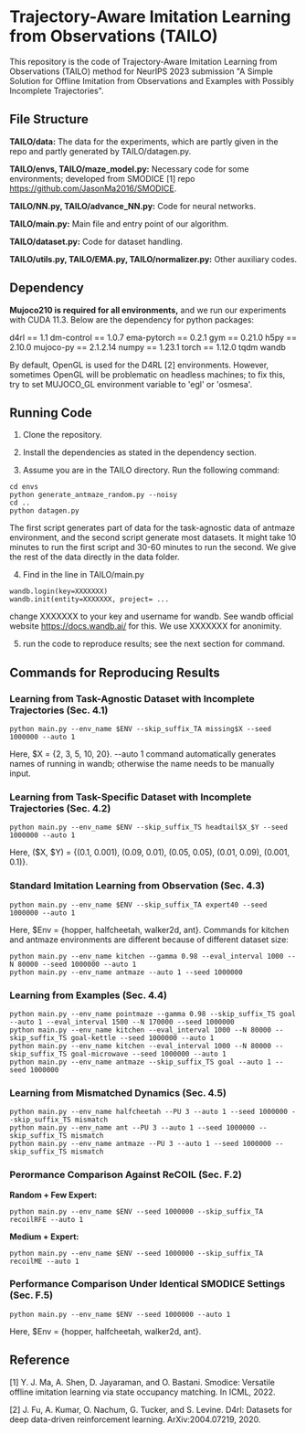 
#  Trajectory-Aware Imitation Learning from Observations (TAILO)

This repository is the code of Trajectory-Aware Imitation Learning from Observations (TAILO) method for NeurIPS 2023 submission "A Simple Solution for Offline Imitation from Observations and Examples with Possibly Incomplete Trajectories".

## File Structure

**TAILO/data:** The data for the experiments, which are partly given in the repo and partly generated by TAILO/datagen.py.

**TAILO/envs, TAILO/maze_model.py:** Necessary code for some environments; developed from SMODICE [1] repo https://github.com/JasonMa2016/SMODICE.

**TAILO/NN.py, TAILO/advance_NN.py:** Code for neural networks.

**TAILO/main.py:** Main file and entry point of our algorithm.

**TAILO/dataset.py:** Code for dataset handling. 

**TAILO/utils.py, TAILO/EMA.py, TAILO/normalizer.py:** Other auxiliary codes.

## Dependency

**Mujoco210 is required for all environments,** and we run our experiments with CUDA 11.3. Below are the dependency for python packages:

d4rl == 1.1
dm-control == 1.0.7
ema-pytorch == 0.2.1
gym == 0.21.0
h5py == 2.10.0
mujoco-py == 2.1.2.14
numpy == 1.23.1
torch == 1.12.0
tqdm
wandb

By default, OpenGL is used for the D4RL [2] environments. However, sometimes OpenGL will be problematic on headless machines; to fix this, try to set MUJOCO_GL environment variable to 'egl' or 'osmesa'.

## Running Code

1. Clone the repository.

2. Install the dependencies as stated in the dependency section.

3. Assume you are in the TAILO directory. Run the following command:
```
cd envs
python generate_antmaze_random.py --noisy
cd ..
python datagen.py
```
The first script generates part of data for the task-agnostic data of antmaze environment, and the second script generate most datasets. It might take 10 minutes to run the first script and 30-60 minutes to run the second. We give the rest of the data directly in the data folder. 

4. Find in the line in TAILO/main.py 
```
wandb.login(key=XXXXXXX)
wandb.init(entity=XXXXXXX, project= ...
```
change XXXXXXX to your key and username for wandb. See wandb official website https://docs.wandb.ai/ for this. We use XXXXXXX for anonimity.

5. run the code to reproduce results; see the next section for command.

## Commands for Reproducing Results

### Learning from Task-Agnostic Dataset with Incomplete Trajectories (Sec. 4.1)
```
python main.py --env_name $ENV --skip_suffix_TA missing$X --seed 1000000 --auto 1
```
Here, $X = {2, 3, 5, 10, 20}. --auto 1 command automatically generates names of running in wandb; otherwise the name needs to be manually input.

### Learning from Task-Specific Dataset with Incomplete Trajectories (Sec. 4.2)
```
python main.py --env_name $ENV --skip_suffix_TS headtail$X_$Y --seed 1000000 --auto 1
```
Here, ($X, $Y) = {(0.1, 0.001), (0.09, 0.01), (0.05, 0.05), (0.01, 0.09), (0.001, 0.1)}.

### Standard Imitation Learning from Observation (Sec. 4.3)

```
python main.py --env_name $ENV --skip_suffix_TA expert40 --seed 1000000 --auto 1
```
Here, $Env = {hopper, halfcheetah, walker2d, ant}. Commands for kitchen and antmaze environments are different because of different dataset size:
```
python main.py --env_name kitchen --gamma 0.98 --eval_interval 1000 --N 80000 --seed 1000000 --auto 1
python main.py --env_name antmaze --auto 1 --seed 1000000
```

### Learning from Examples (Sec. 4.4)
```
python main.py --env_name pointmaze --gamma 0.98 --skip_suffix_TS goal --auto 1 --eval_interval 1500 --N 170000 --seed 1000000
python main.py --env_name kitchen --eval_interval 1000 --N 80000 --skip_suffix_TS goal-kettle --seed 1000000 --auto 1
python main.py --env_name kitchen --eval_interval 1000 --N 80000 --skip_suffix_TS goal-microwave --seed 1000000 --auto 1
python main.py --env_name antmaze --skip_suffix_TS goal --auto 1 --seed 1000000
```
### Learning from Mismatched Dynamics (Sec. 4.5)

```
python main.py --env_name halfcheetah --PU 3 --auto 1 --seed 1000000 --skip_suffix_TS mismatch 
python main.py --env_name ant --PU 3 --auto 1 --seed 1000000 --skip_suffix_TS mismatch
python main.py --env_name antmaze --PU 3 --auto 1 --seed 1000000 --skip_suffix_TS mismatch
```

### Perormance Comparison Against ReCOIL (Sec. F.2)

**Random + Few Expert:**
```
python main.py --env_name $ENV --seed 1000000 --skip_suffix_TA recoilRFE --auto 1
```

**Medium + Expert:**
```
python main.py --env_name $ENV --seed 1000000 --skip_suffix_TA recoilME --auto 1
```

### Performance Comparison Under Identical SMODICE Settings (Sec. F.5)

```
python main.py --env_name $ENV --seed 1000000 --auto 1
```
Here, $Env = {hopper, halfcheetah, walker2d, ant}.

## Reference

[1] Y. J. Ma, A. Shen, D. Jayaraman, and O. Bastani. Smodice: Versatile offline imitation learning via state occupancy matching. In  ICML, 2022.

[2] J. Fu, A. Kumar, O. Nachum, G. Tucker, and S. Levine. D4rl: Datasets for deep data-driven reinforcement learning.  ArXiv:2004.07219, 2020.

